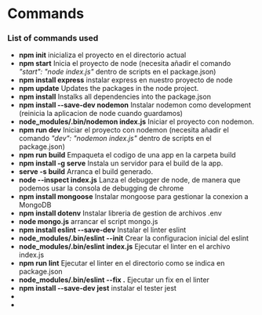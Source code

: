 # Commands

### List of commands used
- <b>npm init</b> inicializa el proyecto en el directorio actual
- <b>npm start</b> Inicia el proyecto de node (necesita añadir el comando <i>"start": "node index.js"</i> dentro de scripts en el package.json)
- <b>npm install express</b> instalar express en nuestro proyecto de node
- <b>npm update</b> Updates the packages in the node project.
- <b>npm install</b> Instalks all dependencies into the package.json
- <b>npm install --save-dev nodemon</b> Instalar nodemon como development (reinicia la aplicacion de node cuando guardamos)
- <b>node_modules/.bin/nodemon index.js</b> Iniciar el proyecto con nodemon.
- <b>npm run dev</b> Iniciar el proyecto con nodemon (necesita añadir el comando <i>"dev": "nodemon index.js"</i> dentro de scripts en el package.json)
- <b>npm run build</b> Empaqueta el codigo de una app en la carpeta build
- <b>npm install -g serve</b> Instala un servidor para el build de la app.
- <b>serve -s build</b> Arranca el build generado. 
- <b>node --inspect index.js</b> Lanza el debugger de node, de manera que podemos usar la consola de debugging de chrome
- <b>npm install mongoose</b> Instalar mongoose para gestionar la conexion a MongoDB
- <b>npm install dotenv</b> Instalar libreria de gestion de archivos .env
- <b>node mongo.js</b> arrancar el script mongo.js
- <b>npm install eslint --save-dev</b> Instalar el linter eslint
- <b>node_modules/.bin/eslint --init</b> Crear la configuracion inicial del eslint
- <b>node_modules/.bin/eslint index.js</b> Ejecutar el linter en el archivo index.js
- <b>npm run lint</b> Ejecutar el linter en el directorio como se indica en package.json
- <b>node_modules/.bin/eslint --fix .</b> Ejecutar un fix en el linter
- <b>npm install --save-dev jest</b> instalar el tester jest
- <b></b>
- <b></b>